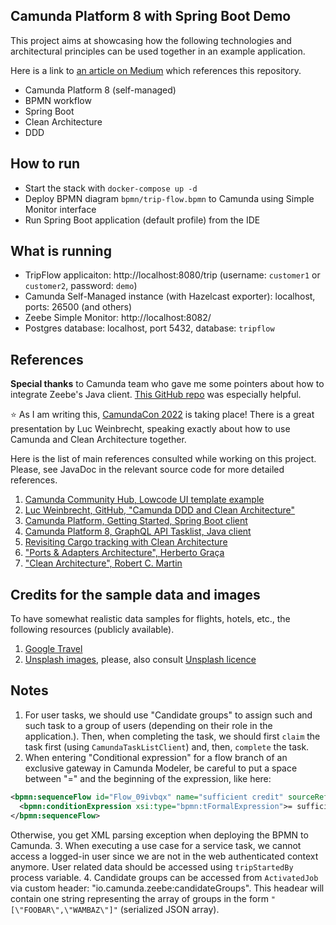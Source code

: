 Camunda Platform 8 with Spring Boot Demo
---

This project aims at showcasing how the following technologies and architectural principles can be used together in
an example application.

Here is a link to [an article on Medium](https://medium.com/@gushakov/af8733ec0024) which references this repository.

- Camunda Platform 8 (self-managed)
- BPMN workflow
- Spring Boot
- Clean Architecture
- DDD

## How to run

- Start the stack with `docker-compose up -d`
- Deploy BPMN diagram `bpmn/trip-flow.bpmn` to Camunda using Simple Monitor interface
- Run Spring Boot application (default profile) from the IDE

## What is running

- TripFlow applicaiton: http://localhost:8080/trip (username: `customer1` or `customer2`, password: `demo`)
- Camunda Self-Managed instance (with Hazelcast exporter): localhost, ports: 26500 (and others)
- Zeebe Simple Monitor: http://localhost:8082/
- Postgres database: localhost, port 5432, database: `tripflow`

## References

**Special thanks** to Camunda team who gave me some pointers about how to integrate Zeebe's Java client. [This GitHub
repo](https://github.com/camunda-community-hub/camunda-8-lowcode-ui-template) was especially helpful.

:star: As I am writing this, [CamundaCon 2022](https://www.camundacon.com/) is taking place! There is a great
presentation by Luc Weinbrecht, speaking exactly about how to use Camunda and Clean Architecture together.

Here is the list of main references consulted while working on this project. Please, see JavaDoc in the relevant source
code for more detailed references.

1. [Camunda Community Hub, Lowcode UI template example](https://github.com/camunda-community-hub/camunda-8-lowcode-ui-template)
2. [Luc Weinbrecht, GitHub, "Camunda DDD and Clean Architecture"](https://github.com/lwluc/camunda-ddd-and-clean-architecture)
2. [Camunda Platform, Getting Started, Spring Boot client](https://github.com/camunda/camunda-platform-get-started)
3. [Camunda Platform 8, GraphQL API Tasklist, Java client](https://github.com/camunda-community-hub/camunda-tasklist-client-java)
4. [Revisiting Cargo tracking with Clean Architecture](https://github.com/gushakov/cargo-clean)
5. ["Ports & Adapters Architecture", Herberto Graça](https://herbertograca.com/2017/09/14/ports-adapters-architecture/)
6. ["Clean Architecture", Robert C. Martin](https://blog.cleancoder.com/uncle-bob/2012/08/13/the-clean-architecture.html)

## Credits for the sample data and images

To have somewhat realistic data samples for flights, hotels, etc., the following resources (publicly available).

1. [Google Travel](https://www.google.com/travel)
2. [Unsplash images](https://unsplash.com/), please, also consult [Unsplash licence](https://unsplash.com/license)

## Notes

1. For user tasks, we should use "Candidate groups" to assign such and such task to a group of users (depending on their
role in the application.). Then, when completing the task, we should first `claim` the task first (using `CamundaTaskListClient`)
and, then, `complete` the task.
2. When entering "Conditional expression" for a flow branch of an exclusive gateway in Camunda Modeler, be careful to put 
a space between "=" and the beginning of the expression, like here: 
```xml
<bpmn:sequenceFlow id="Flow_09ivbqx" name="sufficient credit" sourceRef="Gateway_0svoha3" targetRef="Activity_0lzh8es">
  <bpmn:conditionExpression xsi:type="bpmn:tFormalExpression">= sufficientCredit</bpmn:conditionExpression>
</bpmn:sequenceFlow>
```
Otherwise, you get XML parsing exception when deploying the BPMN to Camunda.
3. When executing a use case for a service task, we cannot access a logged-in user since we are not in the
web authenticated context anymore. User related data should be accessed using `tripStartedBy` process variable.
4. Candidate groups can be accessed from `ActivatedJob` via custom header: "io.camunda.zeebe:candidateGroups". This headear
will contain one string representing the array of groups in the form `"[\"FOOBAR\",\"WAMBAZ\"]"` (serialized JSON array).